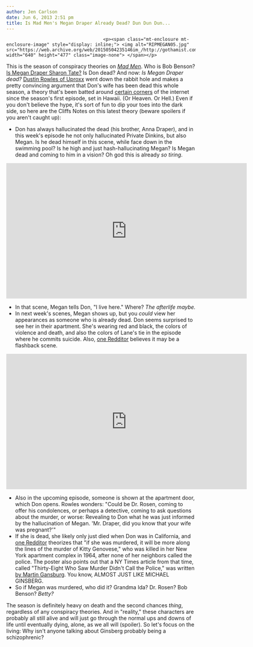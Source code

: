 ```yaml
---
author: Jen Carlson
date: Jun 6, 2013 2:51 pm
title: Is Mad Men's Megan Draper Already Dead? Dun Dun Dun...
---
```


	
										<p><span class="mt-enclosure mt-enclosure-image" style="display: inline;"> <img alt="RIPMEGAN05.jpg" src="https://web.archive.org/web/20150504235146im_/http://gothamist.com/attachments/arts_jen/RIPMEGAN05.jpg" width="640" height="477" class="image-none"> </span></p>

<p>This is the season of conspiracy theories on <a href="https://web.archive.org/web/20150504235146/http://gothamist.com/tags/madmen"><em>Mad Men</em></a>. Who is Bob Benson? <a href="https://web.archive.org/web/20150504235146/http://gothamist.com/2013/05/29/a_mad_men_conspiracy_theory_is_mega.php">Is Megan Draper Sharon Tate?</a> Is Don dead? And now: <em>Is Megan Draper dead?</em> <a href="https://web.archive.org/web/20150504235146/http://www.uproxx.com/tv/2013/06/reading-too-much-into-mad-men-evidence-that-megan-draper-is-already-dead/">Dustin Rowles of Uproxx</a> went down the rabbit hole and makes a pretty convincing argument that Don&apos;s wife has been dead this whole season, a theory that&apos;s been batted around <a href="https://web.archive.org/web/20150504235146/http://www.reddit.com/r/madmen/">certain corners</a> of the internet since the season&apos;s first episode, set in Hawaii. (Or Heaven. Or Hell.) Even if you don&apos;t believe the hype, it&apos;s sort of fun to dip your toes into the dark side, so here are the Cliffs Notes on this latest theory (beware spoilers if you aren&apos;t caught up):</p>

<ul><li>Don has always hallucinated the dead (his brother, Anna Draper), and in this week&apos;s episode he not only hallucinated Private Dinkins, but also Megan. Is he dead himself in this scene, while face down in the swimming pool? Is he high and just hash-hallucinating Megan? Is Megan dead and coming to him in a vision? Oh god this is already <em>so tiring</em>.</li></ul>

<p><iframe width="640" height="360" src="https://web.archive.org/web/20150504235146if_/http://www.youtube.com/embed/_e3aYi0V9kc" frameborder="0" allowfullscreen></iframe></p>

<ul><li>In that scene, Megan tells Don, &quot;I live here.&quot; Where? <em>The afterlife maybe.</em>
</li><li>In next week&apos;s scenes, Megan shows up, but you <em>could</em> view her appearances as someone who is already dead. Don seems surprised to see her in their apartment. She&apos;s wearing red and black, the colors of violence and death, and also the colors of Lane&apos;s tie in the episode where he commits suicide. Also, <a href="https://web.archive.org/web/20150504235146/http://www.reddit.com/r/madmen/comments/1fstlw/what_i_noticed_about_megans_appearance_in_the/">one Redditor</a> believes it may be a flashback scene.</li></ul>

<p><iframe width="640" height="360" src="https://web.archive.org/web/20150504235146if_/http://www.youtube.com/embed/7qPouEmrL9I" frameborder="0" allowfullscreen></iframe></p>

<ul><li>Also in the upcoming episode, someone is shown at the apartment door, which Don opens. Rowles wonders: &quot;Could be Dr. Rosen, coming to offer his condolences, or perhaps a detective, coming to ask questions about the murder, or worse: Revealing to Don what he was just informed by the hallucination of Megan. &apos;Mr. Draper, did you know that your wife was pregnant?&apos;&quot;
</li><li>If she is dead, she likely only just died when Don was in California, and <a href="https://web.archive.org/web/20150504235146/http://www.reddit.com/r/madmen/comments/1frljv/compelling_evidence_megan_is_already_dead/">one Redditor</a> theorizes that &quot;if she was murdered, it will be more along the lines of the murder of Kitty Genovese,&quot; who was killed in her New York apartment complex in 1964, after none of her neighbors called the police. The poster also points out that  a NY Times article from that time, called &quot;Thirty-Eight Who Saw Murder Didn&apos;t Call the Police,&quot; was written <a href="https://web.archive.org/web/20150504235146/http://poeticjustice1101.blogspot.com/2012/10/thirty-eight-who-saw-murder-didnt-call.html">by Martin Gansburg</a>. You know, ALMOST JUST LIKE MICHAEL GINSBERG.
</li><li>So if Megan was murdered, who did it? Grandma Ida? Dr. Rosen? Bob Benson? <em>Betty?</em></li></ul>

<p>The season is definitely heavy on death and the second chances <em>thing</em>, regardless of any conspiracy theories. And in &quot;reality,&quot; these characters are probably all still alive and will just go through the normal ups and downs of life until eventually dying, alone, as we all will (spoiler). So let&apos;s focus on the living: Why isn&apos;t anyone talking about Ginsberg probably being a schizophrenic?</p>					
										
									
				